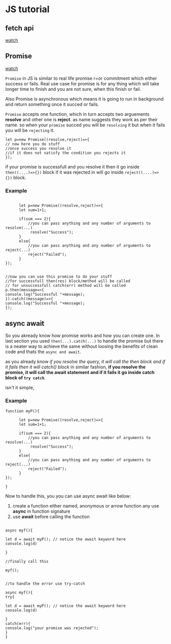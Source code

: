 # JS tutorial
## fetch api

[watch](https://youtu.be/cuEtnrL9-H0)

## Promise
[watch](https://youtu.be/DHvZLI7Db8E)

`Promise` in JS is similar to real life promise r=or commitment which either success or fails. Real use case for promise is for any thing which will take longer time to finish and you are not sure, when this finish or fail.

Also Promise is asynchronous which means it is going to run in background and return something once it succed or fails.

`Promise` accepts one function, which in turn accepts two arguements **resolve** and other one is **reject**. as name suggests they work as per their name. so when your `promise` succed you will be `resolving` it but when it fails you will be `rejecting` it.

```
let p=new Promise((resolve,reject)=>{
// now here you do stuff
//once success you resolve it
//if it does not satisfy the condition you rejects it
});
```
if your promise is successfull and you resolve it then it go inside `then((....)=>{})` block if it was rejected in will go inside `reject((....)=>{})` block.

### Example
```

      let p=new Promise((resolve,reject)=>{
      let sum=1+1;

      if(sum === 2){
          //you can pass anything and any number of arguments to resolve(...)
           resolve("Success");
      }
      else{
          //you can pass anything and any number of arguments to reject(...)
          reject("Failed");
      }
});


//now you can use this promise to do your stuff
//for successfull then(res) block/method will be called 
// for unsuccessfull catch(err) method will be called
p.then(message=>{
console.log("Successful "+message);
}).catch((message)=>{
console.log("Successful "+message);
});

```

## async await

So you akready know how promise works and how you can create one. In last section you used `then(...).catch(...)` to handle the promise but there is a neater way to achieve the same without loosing the benefits of clean code and thats the `async and await`.

as you already know _if you resolve the query, it will call the then block and if it fails then it will catch() block_ in similar fashion, __if you resolve the promise, it will call the await statement and if it fails it go inside catch block of `try catch`__.

isn't it simple, 

### Example

```
function myP(){

      let p=new Promise((resolve,reject)=>{
      let sum=1+1;

      if(sum === 2){
          //you can pass anything and any number of arguments to resolve(...)
           resolve("Success");
      }
      else{
          //you can pass anything and any number of arguments to reject(...)
          reject("Failed");
      }
});

}

```
Now to handle this, you you can use async await like below:

1. create a function either named, anonymous or arrow function any use __async__ in function signature
2. use __await__ before calling the function

```

async myf(){

let d = await myP(); // notice the await keyword here
console.log(d)

}

//finally call this

myf();


//to handle the error use try-catch

async myf(){
try{

let d = await myP(); // notice the await keyword here
console.log(d)

}
catch(err){
console.log("your promise was rejected");
}
}

```


